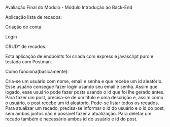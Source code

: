 Avaliação Final do Módulo - Módulo Introdução ao Back-End 

Aplicação lista de recados:

Criação de conta

Login

CRUD* de recados.


Esta aplicação de endpoints foi criada com express e javascript puro e testada com Postman. 

Como funciona(basicamente):

Cria-se um usuário com nome, email e senha e que recebe um id aleatório.
Esse usuário consegue fazer login usando seu email e senha. Assim que logado, esse usuário pode fazer posts usando o id que foi lhe gerado antes.
Para fazer um post, precisa-se de um titulo e uma descrição e, assim como o usuário, o post recebe um id aleatório.
Pode-se listar todos os recados.
Para atualizar um recado, precisa-se informar o id do usuário e o id do post, sem ambos juntos não é possível fazer a atualização.
Para deletar um recado também é necessário ambos id do usuário e id do post.
